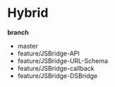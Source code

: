 # Hybrid

**branch**

- master
- feature/JSBridge-API
- feature/JSBridge-URL-Schema
- feature/JSBridge-callback
- feature/JSBridge-DSBridge

